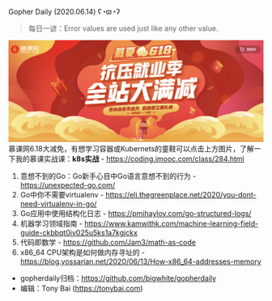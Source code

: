 Gopher Daily (2020.06.14) ʕ◔ϖ◔ʔ

>每日一谚：Error values are used just like any other value.

![](../images/imooc-20200618.png)
慕课网6.18大减免，有想学习容器或Kubernets的童鞋可以点击上方图片，了解一下我的慕课实战课：**k8s实战** - https://coding.imooc.com/class/284.html

1. 意想不到的Go：Go新手心目中Go语言意想不到的行为 - https://unexpected-go.com/
2. Go中你不需要virtualenv - https://eli.thegreenplace.net/2020/you-dont-need-virtualenv-in-go/ 
3. Go应用中使用结构化日志 - https://pmihaylov.com/go-structured-logs/
4. 机器学习领域指南 - https://www.kamwithk.com/machine-learning-field-guide-ckbbqt0iv025u5ks1a7kgjckx
5. 代码即数学 - https://github.com/Jam3/math-as-code
6. x86_64 CPU架构是如何做内存寻址的 - https://blog.yossarian.net/2020/06/13/How-x86_64-addresses-memory

* gopherdaily归档：https://github.com/bigwhite/gopherdaily
* 编辑：Tony Bai (https://tonybai.com)

